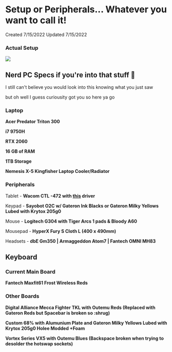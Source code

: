 # Setup or Peripherals... Whatever you want to call it!

Created 7/15/2022
Updated 7/15/2022

### Actual Setup
![](https://pbs.twimg.com/media/FQXTCwyacAAVNFd?format=jpg&name=small)


## Nerd PC Specs if you're into that stuff 👀
I still can't believe you would look into this knowing what you just saw

but oh well I guess curiousity got you so here ya go

### Laptop
<b>Acer Predator Triton 300</b>

<b>i7 9750H</b>

<b>RTX 2060</b>

<b>16 GB of RAM</b>

<b>1TB Storage</b>

<b>Nemesis X-5 Kingfisher Laptop Cooler/Radiator</b>

### Peripherals
Tablet - <b>Wacom CTL -472 with <a href="settings.md">this</a> driver</b>

Keypad - <b>Sayobot O2C w/ Gateron Ink Blacks or Gateron Milky Yellows Lubed with Krytox 205g0</b>

Mouse - <b>Logitech G304 with Tiger Arcs 1 pads & Bloody A60</b>

Mousepad - <b>HyperX Fury S Cloth L (400 x 490mm)</b>

Headsets - <b>dbE Gm350 | Armaggeddon Atom7 | Fantech OMNI MH83</b>

## Keyboard

### Current Main Board
<b>Fantech Maxfit61 Frost Wireless Reds</b>

### Other Boards
<b>Digital Alliance Mecca Fighter TKL with Outemu Reds (Replaced with Gateron Reds but Spacebar is broken so :shrug)</b>

<b>Custom 68% with Alumunium Plate and Gateron Milky Yellows Lubed with Krytox 205g0 Holee Modded +Foam</b>

<b>Vortex Series VX5 with Outemu Blues (Backspace broken when trying to desolder the hotswap sockets)</b>



